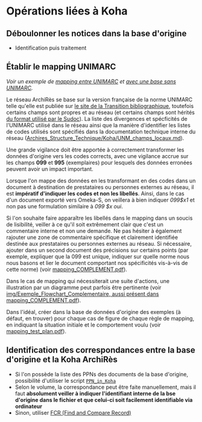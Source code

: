 # Opérations liées à Koha

## Déboulonner les notices dans la base d'origine

* Identification puis traitement

## Établir le mapping UNIMARC

_Voir un exemple de [mapping entre UNIMARC](./mapping_UNM_to_UNM.xlsx) et [avec une base sans UNIMARC](./mapping_other_to_UNM.xlsx)._

Le réseau ArchiRès se base sur la version française de la norme UNIMARC telle qu'elle est publiée sur [le site de la Transition bibliographique](https://www.transition-bibliographique.fr/unimarc/manuel-unimarc-format-bibliographique/#Bloc%200XX), toutefois certains champs sont propres et au réseau (et certains champs sont hérités [du format utilisé par le Sudoc](https://documentation.abes.fr/sudoc/)).
La liste des divergences et spécficités de l'UNIMARC utilisé dans le réseau ainsi que la manière d'identifier les listes de codes utilisés sont spécifiés dans la documentation technique interne du réseau ([Archires_Structure_Technique/Koha/UNM_champs_locaux.md](https://github.com/Alban-Peyrat/Archires_Structure_Technique/blob/main/Koha/UNM_champs_locaux.md)).

Une grande vigilance doit être apportée à correctement transformer les données d'origine vers les codes corrects, avec une vigilance accrue sur les champs __099__ et __995__ (exemplaires) pour lesquels des données erronées peuvent avoir un impact important.

Lorsque l'on mappe des données en les transformant en des codes dans un document à destination de prestataires ou personnes externes au réseau, il est __impératif d'indiquer les codes et non les libellés__.
Ainsi, dans le cas d'un document exporté vers Omeka-S, on veillera à bien indiquer _099$x1_ et non pas une formulation similaire à _099 $x oui_.

Si l'on souhaite faire apparaître les libellés dans le mapping dans un soucis de lisibilité, veiller à ce qu'il soit extrêmement clair que c'est un commentaire interne et non une demande.
Ne pas hésiter à également rajouter une zone de commentaire spécifique et clairement identifiée destinée aux prestataires ou personnes externes au réseau.
Si nécessaire, ajouter dans un second document des précisions sur certains points (par exemple, expliquer que la 099 est unique, indiquer sur quelle norme nous nous basons et lier le document comportant nos spécificités vis-à-vis de cette norme) (voir [mapping_COMPLEMENT.pdf](./mapping_COMPLEMENT.pdf)).

Dans le cas de mapping qui nécessiterait une suite d'actions, une illustration par un diagramme peut parfois être pertinente (voir [img/Exemple_Flowchart_Complementaire, aussi présent dans mapping_COMPLEMENT.pdf](img/Exemple_Flowchart_Complementaire.svg)).

Dans l'idéal, créer dans la base de données d'origine des exemples (à défaut, en trouver) pour chaque cas de figure de chaque règle de mapping, en indiquant la situation initiale et le comportement voulu (voir [mapping_test_plan.pdf](./mapping_test_plan.pdf)).

## Identification des correspondances entre la base d'origine et la Koha ArchiRès

* Si l'on possède la liste des PPNs des documents de la base d'origine, possibilité d'utiliser le script [`PPN_in_Koha`](./scripts/README.md#ppn_in_koha)
* Selon le volume, la correspondance peut être faite manuellement, mais il faut __absolument veiller à indiquer l'identifiant interne de la bse d'origine dans le fichier et que celui-ci soit facilement identifiable via ordinateur__
* Sinon, utiliser [FCR (Find and Compare Record)](https://github.com/Alban-Peyrat/Find_and_Compare_Records)